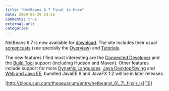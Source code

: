 ```yaml
---
title: "NetBeans 6.7 Final is Here"
date: 2009-06-29 23:16
comments: true
external-url:
categories:
---
```

NetBeans 6.7 is now available for [download][1]. The site includes their usual [screencasts][2] (see specially the [Overview][3]) and [Tutorials][4].

The new features I find most interesting are the [Connected Developer][5] and the [Build Tool][6] support (including Hudson and Maven). Other features include support for more [Dynamic Languages][7], [Java Desktop/Swing][8] and [Web and Java EE][9]; bundled JavaEE 6 and JavaFX 1.2 will be in later releases.

[http://blogs.sun.com/theaquarium/entry/netbeans\_6\_7\_final\_is][10]

  [1]: http://www.netbeans.org/downloads/index.html
  [2]: http://www.netbeans.org/kb/docs/intro-screencasts.html
  [3]: http://www.netbeans.org/kb/docs/ide/overview-screencast.html
  [4]: http://www.netbeans.org/kb/
  [5]: http://www.netbeans.org/features/ide/collaboration.html
  [6]: http://www.netbeans.org/features/ide/build-tools.html
  [7]: http://www.netbeans.org/features/scripting/index.html
  [8]: http://www.netbeans.org/features/java/swing.html
  [9]: http://www.netbeans.org/features/web/index.html
  [10]: http://blogs.sun.com/theaquarium/entry/netbeans_6_7_final_is
